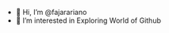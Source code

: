 - 👋 Hi, I’m @fajarariano
- 👀 I’m interested in Exploring World of Github


<!---
fajarariano/fajarariano is a ✨ special ✨ repository because its `README.md` (this file) appears on your GitHub profile.
You can click the Preview link to take a look at your changes.
--->
